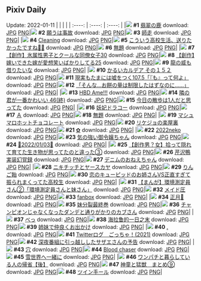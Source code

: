 ## Pixiv Daily
Update: 2022-01-11
|      |      |      |
| :----: | :----: | :----: |
|![](https://pixiv.microyu.workers.dev/c/240x480/img-master/img/2022/01/09/07/27/17/95400283_p0_master1200.jpg) **#1** [翡翠の鹿](https://www.pixiv.net/artworks/95400283) download: [JPG](https://pixiv.microyu.workers.dev/img-original/img/2022/01/09/07/27/17/95400283_p0.jpg) [PNG](https://pixiv.microyu.workers.dev/img-original/img/2022/01/09/07/27/17/95400283_p0.png)|![](https://pixiv.microyu.workers.dev/c/240x480/img-master/img/2022/01/10/00/32/31/95421472_p0_master1200.jpg) **#2** [願うは事故](https://www.pixiv.net/artworks/95421472) download: [JPG](https://pixiv.microyu.workers.dev/img-original/img/2022/01/10/00/32/31/95421472_p0.jpg) [PNG](https://pixiv.microyu.workers.dev/img-original/img/2022/01/10/00/32/31/95421472_p0.png)|![](https://pixiv.microyu.workers.dev/c/240x480/img-master/img/2022/01/09/00/43/27/95395581_p0_master1200.jpg) **#3** [師走](https://www.pixiv.net/artworks/95395581) download: [JPG](https://pixiv.microyu.workers.dev/img-original/img/2022/01/09/00/43/27/95395581_p0.jpg) [PNG](https://pixiv.microyu.workers.dev/img-original/img/2022/01/09/00/43/27/95395581_p0.png)|
|![](https://pixiv.microyu.workers.dev/c/240x480/img-master/img/2022/01/09/01/20/23/95396392_p0_master1200.jpg) **#4** [Cleaning](https://www.pixiv.net/artworks/95396392) download: [JPG](https://pixiv.microyu.workers.dev/img-original/img/2022/01/09/01/20/23/95396392_p0.jpg) [PNG](https://pixiv.microyu.workers.dev/img-original/img/2022/01/09/01/20/23/95396392_p0.png)|![](https://pixiv.microyu.workers.dev/c/240x480/img-master/img/2022/01/09/00/00/23/95394209_p0_master1200.jpg) **#5** [こういう高校生活、送りたかったですね🥺😭](https://www.pixiv.net/artworks/95394209) download: [JPG](https://pixiv.microyu.workers.dev/img-original/img/2022/01/09/00/00/23/95394209_p0.jpg) [PNG](https://pixiv.microyu.workers.dev/img-original/img/2022/01/09/00/00/23/95394209_p0.png)|![](https://pixiv.microyu.workers.dev/c/240x480/img-master/img/2022/01/09/22/41/10/95417771_p0_master1200.jpg) **#6** [無題](https://www.pixiv.net/artworks/95417771) download: [JPG](https://pixiv.microyu.workers.dev/img-original/img/2022/01/09/22/41/10/95417771_p0.jpg) [PNG](https://pixiv.microyu.workers.dev/img-original/img/2022/01/09/22/41/10/95417771_p0.png)|
|![](https://pixiv.microyu.workers.dev/c/240x480/img-master/img/2022/01/09/00/00/41/95394258_p0_master1200.jpg) **#7** [【創作】氷属性男子とクールな同僚女子30](https://www.pixiv.net/artworks/95394258) download: [JPG](https://pixiv.microyu.workers.dev/img-original/img/2022/01/09/00/00/41/95394258_p0.jpg) [PNG](https://pixiv.microyu.workers.dev/img-original/img/2022/01/09/00/00/41/95394258_p0.png)|![](https://pixiv.microyu.workers.dev/c/240x480/img-master/img/2022/01/09/00/00/34/95394247_p0_master1200.jpg) **#8** [【創作】嫁いできた嫁が愛想笑いばかりしてる25](https://www.pixiv.net/artworks/95394247) download: [JPG](https://pixiv.microyu.workers.dev/img-original/img/2022/01/09/00/00/34/95394247_p0.jpg) [PNG](https://pixiv.microyu.workers.dev/img-original/img/2022/01/09/00/00/34/95394247_p0.png)|![](https://pixiv.microyu.workers.dev/c/240x480/img-master/img/2022/01/10/07/30/00/95426889_p0_master1200.jpg) **#9** [龍の威も借りたいな](https://www.pixiv.net/artworks/95426889) download: [JPG](https://pixiv.microyu.workers.dev/img-original/img/2022/01/10/07/30/00/95426889_p0.jpg) [PNG](https://pixiv.microyu.workers.dev/img-original/img/2022/01/10/07/30/00/95426889_p0.png)|
|![](https://pixiv.microyu.workers.dev/c/240x480/img-master/img/2022/01/10/00/00/06/95420241_p0_master1200.jpg) **#10** [かるいカルデア その１５２](https://www.pixiv.net/artworks/95420241) download: [JPG](https://pixiv.microyu.workers.dev/img-original/img/2022/01/10/00/00/06/95420241_p0.jpg) [PNG](https://pixiv.microyu.workers.dev/img-original/img/2022/01/10/00/00/06/95420241_p0.png)|![](https://pixiv.microyu.workers.dev/c/240x480/img-master/img/2022/01/09/18/00/17/95410277_p0_master1200.jpg) **#11** [現実もたまには嘘をつく107.5「『も』って何よ」](https://www.pixiv.net/artworks/95410277) download: [JPG](https://pixiv.microyu.workers.dev/img-original/img/2022/01/09/18/00/17/95410277_p0.jpg) [PNG](https://pixiv.microyu.workers.dev/img-original/img/2022/01/09/18/00/17/95410277_p0.png)|![](https://pixiv.microyu.workers.dev/c/240x480/img-master/img/2022/01/10/08/17/51/95427293_p0_master1200.jpg) **#12** [「そんな…お餅の量は制限したはずなのに……」](https://www.pixiv.net/artworks/95427293) download: [JPG](https://pixiv.microyu.workers.dev/img-original/img/2022/01/10/08/17/51/95427293_p0.jpg) [PNG](https://pixiv.microyu.workers.dev/img-original/img/2022/01/10/08/17/51/95427293_p0.png)|
|![](https://pixiv.microyu.workers.dev/c/240x480/img-master/img/2022/01/09/00/17/57/95394906_p0_master1200.jpg) **#13** [HBD Ame!!!](https://www.pixiv.net/artworks/95394906) download: [JPG](https://pixiv.microyu.workers.dev/img-original/img/2022/01/09/00/17/57/95394906_p0.jpg) [PNG](https://pixiv.microyu.workers.dev/img-original/img/2022/01/09/00/17/57/95394906_p0.png)|![](https://pixiv.microyu.workers.dev/c/240x480/img-master/img/2022/01/10/00/02/34/95420477_p0_master1200.jpg) **#14** [隣の君が一番かわいい 46(終)](https://www.pixiv.net/artworks/95420477) download: [JPG](https://pixiv.microyu.workers.dev/img-original/img/2022/01/10/00/02/34/95420477_p0.jpg) [PNG](https://pixiv.microyu.workers.dev/img-original/img/2022/01/10/00/02/34/95420477_p0.png)|![](https://pixiv.microyu.workers.dev/c/240x480/img-master/img/2022/01/10/00/00/21/95420338_p0_master1200.jpg) **#15** [今日の散歩は1人だと思ってた](https://www.pixiv.net/artworks/95420338) download: [JPG](https://pixiv.microyu.workers.dev/img-original/img/2022/01/10/00/00/21/95420338_p0.jpg) [PNG](https://pixiv.microyu.workers.dev/img-original/img/2022/01/10/00/00/21/95420338_p0.png)|
|![](https://pixiv.microyu.workers.dev/c/240x480/img-master/img/2022/01/10/21/20/40/95441667_p0_master1200.jpg) **#16** [妖妃ドラコー](https://www.pixiv.net/artworks/95441667) download: [JPG](https://pixiv.microyu.workers.dev/img-original/img/2022/01/10/21/20/40/95441667_p0.jpg) [PNG](https://pixiv.microyu.workers.dev/img-original/img/2022/01/10/21/20/40/95441667_p0.png)|![](https://pixiv.microyu.workers.dev/c/240x480/img-master/img/2022/01/09/00/03/25/95394375_p0_master1200.jpg) **#17** [Ａ](https://www.pixiv.net/artworks/95394375) download: [JPG](https://pixiv.microyu.workers.dev/img-original/img/2022/01/09/00/03/25/95394375_p0.jpg) [PNG](https://pixiv.microyu.workers.dev/img-original/img/2022/01/09/00/03/25/95394375_p0.png)|![](https://pixiv.microyu.workers.dev/c/240x480/img-master/img/2022/01/09/15/17/46/95406968_p0_master1200.jpg) **#18** [無題](https://www.pixiv.net/artworks/95406968) download: [JPG](https://pixiv.microyu.workers.dev/img-original/img/2022/01/09/15/17/46/95406968_p0.jpg) [PNG](https://pixiv.microyu.workers.dev/img-original/img/2022/01/09/15/17/46/95406968_p0.png)|
|![](https://pixiv.microyu.workers.dev/c/240x480/img-master/img/2022/01/10/20/30/00/95440178_p0_master1200.jpg) **#19** [マシュマロホットチョコレート](https://www.pixiv.net/artworks/95440178) download: [JPG](https://pixiv.microyu.workers.dev/img-original/img/2022/01/10/20/30/00/95440178_p0.jpg) [PNG](https://pixiv.microyu.workers.dev/img-original/img/2022/01/10/20/30/00/95440178_p0.png)|![](https://pixiv.microyu.workers.dev/c/240x480/img-master/img/2022/01/09/18/05/14/95410402_p0_master1200.jpg) **#20** [リケジョの楽屋裏](https://www.pixiv.net/artworks/95410402) download: [JPG](https://pixiv.microyu.workers.dev/img-original/img/2022/01/09/18/05/14/95410402_p0.jpg) [PNG](https://pixiv.microyu.workers.dev/img-original/img/2022/01/09/18/05/14/95410402_p0.png)|![](https://pixiv.microyu.workers.dev/c/240x480/img-master/img/2022/01/09/02/16/05/95397427_p0_master1200.jpg) **#21** [✿](https://www.pixiv.net/artworks/95397427) download: [JPG](https://pixiv.microyu.workers.dev/img-original/img/2022/01/09/02/16/05/95397427_p0.jpg) [PNG](https://pixiv.microyu.workers.dev/img-original/img/2022/01/09/02/16/05/95397427_p0.png)|
|![](https://pixiv.microyu.workers.dev/c/240x480/img-master/img/2022/01/10/00/49/27/95421932_p0_master1200.jpg) **#22** [2022neko](https://www.pixiv.net/artworks/95421932) download: [JPG](https://pixiv.microyu.workers.dev/img-original/img/2022/01/10/00/49/27/95421932_p0.jpg) [PNG](https://pixiv.microyu.workers.dev/img-original/img/2022/01/10/00/49/27/95421932_p0.png)|![](https://pixiv.microyu.workers.dev/c/240x480/img-master/img/2022/01/10/00/00/05/95420222_p0_master1200.jpg) **#23** [気の強い御令嬢ちゃん](https://www.pixiv.net/artworks/95420222) download: [JPG](https://pixiv.microyu.workers.dev/img-original/img/2022/01/10/00/00/05/95420222_p0.jpg) [PNG](https://pixiv.microyu.workers.dev/img-original/img/2022/01/10/00/00/05/95420222_p0.png)|![](https://pixiv.microyu.workers.dev/c/240x480/img-master/img/2022/01/10/09/58/40/95428285_p0_master1200.jpg) **#24** [💫2022/01/03💫](https://www.pixiv.net/artworks/95428285) download: [JPG](https://pixiv.microyu.workers.dev/img-original/img/2022/01/10/09/58/40/95428285_p0.jpg) [PNG](https://pixiv.microyu.workers.dev/img-original/img/2022/01/10/09/58/40/95428285_p0.png)|
|![](https://pixiv.microyu.workers.dev/c/240x480/img-master/img/2022/01/09/20/13/36/95413414_p0_master1200.jpg) **#25** [【創作男？女】拾って隠れて育てた生き物が思ってたのと違った③](https://www.pixiv.net/artworks/95413414) download: [JPG](https://pixiv.microyu.workers.dev/img-original/img/2022/01/09/20/13/36/95413414_p0.jpg) [PNG](https://pixiv.microyu.workers.dev/img-original/img/2022/01/09/20/13/36/95413414_p0.png)|![](https://pixiv.microyu.workers.dev/c/240x480/img-master/img/2022/01/09/20/33/25/95413978_p0_master1200.jpg) **#26** [芹沢鴨実装幻覚録](https://www.pixiv.net/artworks/95413978) download: [JPG](https://pixiv.microyu.workers.dev/img-original/img/2022/01/09/20/33/25/95413978_p0.jpg) [PNG](https://pixiv.microyu.workers.dev/img-original/img/2022/01/09/20/33/25/95413978_p0.png)|![](https://pixiv.microyu.workers.dev/c/240x480/img-master/img/2022/01/09/19/47/18/95412719_p0_master1200.jpg) **#27** [デニムのおねえちゃん](https://www.pixiv.net/artworks/95412719) download: [JPG](https://pixiv.microyu.workers.dev/img-original/img/2022/01/09/19/47/18/95412719_p0.jpg) [PNG](https://pixiv.microyu.workers.dev/img-original/img/2022/01/09/19/47/18/95412719_p0.png)|
|![](https://pixiv.microyu.workers.dev/c/240x480/img-master/img/2022/01/09/20/16/35/95413506_p0_master1200.jpg) **#28** [ニキチッチとヤースカヤ](https://www.pixiv.net/artworks/95413506) download: [JPG](https://pixiv.microyu.workers.dev/img-original/img/2022/01/09/20/16/35/95413506_p0.jpg) [PNG](https://pixiv.microyu.workers.dev/img-original/img/2022/01/09/20/16/35/95413506_p0.png)|![](https://pixiv.microyu.workers.dev/c/240x480/img-master/img/2022/01/09/21/46/55/95416092_p0_master1200.jpg) **#29** [りんご飴](https://www.pixiv.net/artworks/95416092) download: [JPG](https://pixiv.microyu.workers.dev/img-original/img/2022/01/09/21/46/55/95416092_p0.jpg) [PNG](https://pixiv.microyu.workers.dev/img-original/img/2022/01/09/21/46/55/95416092_p0.png)|![](https://pixiv.microyu.workers.dev/c/240x480/img-master/img/2022/01/10/12/13/43/95430270_p0_master1200.jpg) **#30** [恋のキューピッドのお姉さんVS正直すぎて振られまくってた高校生](https://www.pixiv.net/artworks/95430270) download: [JPG](https://pixiv.microyu.workers.dev/img-original/img/2022/01/10/12/13/43/95430270_p0.jpg) [PNG](https://pixiv.microyu.workers.dev/img-original/img/2022/01/10/12/13/43/95430270_p0.png)|
|![](https://pixiv.microyu.workers.dev/c/240x480/img-master/img/2022/01/09/00/01/16/95394297_p0_master1200.jpg) **#31** [【まんが】環境測定員さん②「環境測定員さんと妹さん」](https://www.pixiv.net/artworks/95394297) download: [JPG](https://pixiv.microyu.workers.dev/img-original/img/2022/01/09/00/01/16/95394297_p0.jpg) [PNG](https://pixiv.microyu.workers.dev/img-original/img/2022/01/09/00/01/16/95394297_p0.png)|![](https://pixiv.microyu.workers.dev/c/240x480/img-master/img/2022/01/10/19/00/00/95437943_p0_master1200.jpg) **#32** [メイド圧](https://www.pixiv.net/artworks/95437943) download: [JPG](https://pixiv.microyu.workers.dev/img-original/img/2022/01/10/19/00/00/95437943_p0.jpg) [PNG](https://pixiv.microyu.workers.dev/img-original/img/2022/01/10/19/00/00/95437943_p0.png)|![](https://pixiv.microyu.workers.dev/c/240x480/img-master/img/2022/01/10/01/59/54/95423481_p0_master1200.jpg) **#33** [fanbox](https://www.pixiv.net/artworks/95423481) download: [JPG](https://pixiv.microyu.workers.dev/img-original/img/2022/01/10/01/59/54/95423481_p0.jpg) [PNG](https://pixiv.microyu.workers.dev/img-original/img/2022/01/10/01/59/54/95423481_p0.png)|
|![](https://pixiv.microyu.workers.dev/c/240x480/img-master/img/2022/01/09/18/19/15/95410710_p0_master1200.jpg) **#34** [正月🎍](https://www.pixiv.net/artworks/95410710) download: [JPG](https://pixiv.microyu.workers.dev/img-original/img/2022/01/09/18/19/15/95410710_p0.jpg) [PNG](https://pixiv.microyu.workers.dev/img-original/img/2022/01/09/18/19/15/95410710_p0.png)|![](https://pixiv.microyu.workers.dev/c/240x480/img-master/img/2022/01/09/00/00/24/95394213_p0_master1200.jpg) **#35** [妹分裂最終巻](https://www.pixiv.net/artworks/95394213) download: [JPG](https://pixiv.microyu.workers.dev/img-original/img/2022/01/09/00/00/24/95394213_p0.jpg) [PNG](https://pixiv.microyu.workers.dev/img-original/img/2022/01/09/00/00/24/95394213_p0.png)|![](https://pixiv.microyu.workers.dev/c/240x480/img-master/img/2022/01/10/20/00/18/95439404_p0_master1200.jpg) **#36** [チャンピオンじゃなくなったダンデと通りがかりのカブさん](https://www.pixiv.net/artworks/95439404) download: [JPG](https://pixiv.microyu.workers.dev/img-original/img/2022/01/10/20/00/18/95439404_p0.jpg) [PNG](https://pixiv.microyu.workers.dev/img-original/img/2022/01/10/20/00/18/95439404_p0.png)|
|![](https://pixiv.microyu.workers.dev/c/240x480/img-master/img/2022/01/09/00/00/02/95394086_p0_master1200.jpg) **#37** [べっ](https://www.pixiv.net/artworks/95394086) download: [JPG](https://pixiv.microyu.workers.dev/img-original/img/2022/01/09/00/00/02/95394086_p0.jpg) [PNG](https://pixiv.microyu.workers.dev/img-original/img/2022/01/09/00/00/02/95394086_p0.png)|![](https://pixiv.microyu.workers.dev/c/240x480/img-master/img/2022/01/09/06/50/50/95400028_p0_master1200.jpg) **#38** [海拉鲁的一日之末](https://www.pixiv.net/artworks/95400028) download: [JPG](https://pixiv.microyu.workers.dev/img-original/img/2022/01/09/06/50/50/95400028_p0.jpg) [PNG](https://pixiv.microyu.workers.dev/img-original/img/2022/01/09/06/50/50/95400028_p0.png)|![](https://pixiv.microyu.workers.dev/c/240x480/img-master/img/2022/01/09/00/30/02/95395239_p0_master1200.jpg) **#39** [姉妹で仲良くお出かけ](https://www.pixiv.net/artworks/95395239) download: [JPG](https://pixiv.microyu.workers.dev/img-original/img/2022/01/09/00/30/02/95395239_p0.jpg) [PNG](https://pixiv.microyu.workers.dev/img-original/img/2022/01/09/00/30/02/95395239_p0.png)|
|![](https://pixiv.microyu.workers.dev/c/240x480/img-master/img/2022/01/09/00/21/42/95394883_p0_master1200.jpg) **#40** [.](https://www.pixiv.net/artworks/95394883) download: [JPG](https://pixiv.microyu.workers.dev/img-original/img/2022/01/09/00/21/42/95394883_p0.jpg) [PNG](https://pixiv.microyu.workers.dev/img-original/img/2022/01/09/00/21/42/95394883_p0.png)|![](https://pixiv.microyu.workers.dev/c/240x480/img-master/img/2022/01/09/21/41/22/95415916_p0_master1200.jpg) **#41** [Twitterログ　ごっちゃ！(2021)](https://www.pixiv.net/artworks/95415916) download: [JPG](https://pixiv.microyu.workers.dev/img-original/img/2022/01/09/21/41/22/95415916_p0.jpg) [PNG](https://pixiv.microyu.workers.dev/img-original/img/2022/01/09/21/41/22/95415916_p0.png)|![](https://pixiv.microyu.workers.dev/c/240x480/img-master/img/2022/01/10/01/06/06/95422365_p0_master1200.jpg) **#42** [深夜番組に引っ越ししたサザエさんの予告](https://www.pixiv.net/artworks/95422365) download: [JPG](https://pixiv.microyu.workers.dev/img-original/img/2022/01/10/01/06/06/95422365_p0.jpg) [PNG](https://pixiv.microyu.workers.dev/img-original/img/2022/01/10/01/06/06/95422365_p0.png)|
|![](https://pixiv.microyu.workers.dev/c/240x480/img-master/img/2022/01/09/06/12/46/95399731_p0_master1200.jpg) **#43** [穴](https://www.pixiv.net/artworks/95399731) download: [JPG](https://pixiv.microyu.workers.dev/img-original/img/2022/01/09/06/12/46/95399731_p0.jpg) [PNG](https://pixiv.microyu.workers.dev/img-original/img/2022/01/09/06/12/46/95399731_p0.png)|![](https://pixiv.microyu.workers.dev/c/240x480/img-master/img/2022/01/09/00/00/01/95394074_p0_master1200.jpg) **#44** [Blood chaser](https://www.pixiv.net/artworks/95394074) download: [JPG](https://pixiv.microyu.workers.dev/img-original/img/2022/01/09/00/00/01/95394074_p0.jpg) [PNG](https://pixiv.microyu.workers.dev/img-original/img/2022/01/09/00/00/01/95394074_p0.png)|![](https://pixiv.microyu.workers.dev/c/240x480/img-master/img/2022/01/09/00/04/51/95394439_p0_master1200.jpg) **#45** [雪世界へ一緒に](https://www.pixiv.net/artworks/95394439) download: [JPG](https://pixiv.microyu.workers.dev/img-original/img/2022/01/09/00/04/51/95394439_p0.jpg) [PNG](https://pixiv.microyu.workers.dev/img-original/img/2022/01/09/00/04/51/95394439_p0.png)|
|![](https://pixiv.microyu.workers.dev/c/240x480/img-master/img/2022/01/09/20/22/11/95413659_p0_master1200.jpg) **#46** [ワンパチと暮らしている人の帰省【後】](https://www.pixiv.net/artworks/95413659) download: [JPG](https://pixiv.microyu.workers.dev/img-original/img/2022/01/09/20/22/11/95413659_p0.jpg) [PNG](https://pixiv.microyu.workers.dev/img-original/img/2022/01/09/20/22/11/95413659_p0.png)|![](https://pixiv.microyu.workers.dev/c/240x480/img-master/img/2022/01/10/10/00/01/95428186_p0_master1200.jpg) **#47** [神童と猛獣　まとめ⑨](https://www.pixiv.net/artworks/95428186) download: [JPG](https://pixiv.microyu.workers.dev/img-original/img/2022/01/10/10/00/01/95428186_p0.jpg) [PNG](https://pixiv.microyu.workers.dev/img-original/img/2022/01/10/10/00/01/95428186_p0.png)|![](https://pixiv.microyu.workers.dev/c/240x480/img-master/img/2022/01/09/17/52/14/95410063_p0_master1200.jpg) **#48** [ツイン手ール](https://www.pixiv.net/artworks/95410063) download: [JPG](https://pixiv.microyu.workers.dev/img-original/img/2022/01/09/17/52/14/95410063_p0.jpg) [PNG](https://pixiv.microyu.workers.dev/img-original/img/2022/01/09/17/52/14/95410063_p0.png)|
